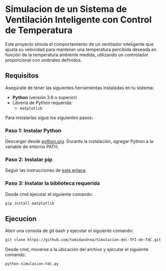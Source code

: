 # Simulacion de un Sistema de Ventilación Inteligente con Control de Temperatura

Este proyecto simula el comportamiento de un ventilador inteligente que ajusta su velocidad para mantener una temperatura percibida deseada en función de la temperatura ambiente medida, utilizando un controlador proporcional con umbrales definidos.

## Requisitos
Asegúrate de tener las siguientes herramientas instaladas en tu sistema:

- **Python** (versión 3.6 o superior)
- Librería de Python requerida:
  - `matplotlib`
    
Para instalarlas sigue los siguientes pasos:

### Paso 1: Instalar Python

Descargar desde [python.org](https://www.python.org/). Durante la instalación, agregar Python a la variable de entorno PATH.

### Paso 2: Instalar pip

Seguir las instrucciones de [este enlace](https://pip.pypa.io/en/stable/installation/).

### Paso 3: Instalar la biblioteca requerida

Desde cmd ejecutar el siguiente comando:

```sh
pip install matplotlib
```

## Ejecucion

Abrir una consola de git bash y ejecutar el siguiente comando:

```sh
git clone https://github.com/tomidandrea/Simulacion-del-TFI-de-TdC.git
```

Desde cmd, moverse a la ubicación del archivo y ejecutar el siguiente comando:

```sh
python simulacion-tdc.py
```
 
  
